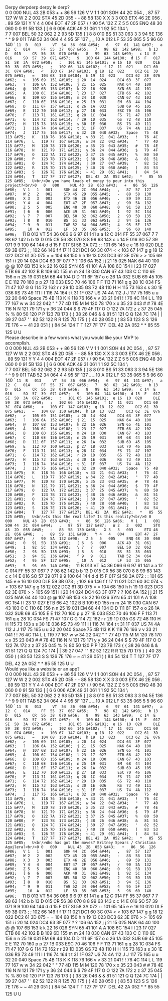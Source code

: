 Derpy derpderp derpy le derp?<br/>0	0	000		NUL	43	2B	053	&#43;	+	86	56	126	&#86;	V
1	1	001		SOH	44	2C	054	&#44;	,	87	57	127	&#87;	W
2	2	002		STX	45	2D	055	&#45;	-	88	58	130	&#88;	X
3	3	003		ETX	46	2E	056	&#46;	.	89	59	131	&#89;	Y
4	4	004		EOT	47	2F	057	&#47;	/	90	5A	132	&#90;	Z
5	5	005		ENQ	48	30	060	&#48;	0	91	5B	133	&#91;	[
6	6	006		ACK	49	31	061	&#49;	1	92	5C	134	&#92;	\
7	7	007		BEL	50	32	062	&#50;	2	93	5D	135	&#93;	]
8	8	010		BS	51	33	063	&#51;	3	94	5E	136	&#94;	^
9	9	011		TAB	52	34	064	&#52;	4	95	5F	137	&#95;	_
10	A	012		LF	53	35	065	&#53;	5	96	60	140	&#96;	`
11	B	013		VT	54	36	066	&#54;	6	97	61	141	&#97;	a
12	C	014		FF	55	37	067	&#55;	7	98	62	142	&#98;	b
13	D	015		CR	56	38	070	&#56;	8	99	63	143	&#99;	c
14	E	016		SO	57	39	071	&#57;	9	100	64	144	&#100;	d
15	F	017		SI	58	3A	072	&#58;	:	101	65	145	&#101;	e
16	10	020		DLE	59	3B	073	&#59;	;	102	66	146	&#102;	f
17	11	021		DC1	60	3C	074	&#60;	<	103	67	147	&#103;	g
18	12	022		DC2	61	3D	075	&#61;	=	104	68	150	&#104;	h
19	13	023		DC3	62	3E	076	&#62;	>	105	69	151	&#105;	i
20	14	024		DC4	63	3F	077	&#63;	?	106	6A	152	&#106;	j
21	15	025		NAK	64	40	100	&#64;	@	107	6B	153	&#107;	k
22	16	026		SYN	65	41	101	&#65;	A	108	6C	154	&#108;	l
23	17	027		ETB	66	42	102	&#66;	B	109	6D	155	&#109;	m
24	18	030		CAN	67	43	103	&#67;	C	110	6E	156	&#110;	n
25	19	031		EM	68	44	104	&#68;	D	111	6F	157	&#111;	o
26	1A	032		SUB	69	45	105	&#69;	E	112	70	160	&#112;	p
27	1B	033		ESC	70	46	106	&#70;	F	113	71	161	&#113;	q
28	1C	034		FS	71	47	107	&#71;	G	114	72	162	&#114;	r
29	1D	035		GS	72	48	110	&#72;	H	115	73	163	&#115;	s
30	1E	036		RS	73	49	111	&#73;	I	116	74	164	&#116;	t
31	1F	037		US	74	4A	112	&#74;	J	117	75	165	&#117;	u
32	20	040	&#32;	Space	75	4B	113	&#75;	K	118	76	166	&#118;	v
33	21	041	&#33;	!	76	4C	114	&#76;	L	119	77	167	&#119;	w
34	22	042	&#34;	"	77	4D	115	&#77;	M	120	78	170	&#120;	x
35	23	043	&#35;	#	78	4E	116	&#78;	N	121	79	171	&#121;	y
36	24	044	&#36;	$	79	4F	117	&#79;	O	122	7A	172	&#122;	z
37	25	045	&#37;	%	80	50	120	&#80;	P	123	7B	173	&#123;	{
38	26	046	&#38;	&	81	51	121	&#81;	Q	124	7C	174	&#124;	|
39	27	047	&#39;	'	82	52	122	&#82;	R	125	7D	175	&#125;	}
40	28	050	&#40;	(	83	53	123	&#83;	S	126	7E	176	&#126;	~
41	29	051	&#41;	)	84	54	124	&#84;	T	127	7F	177	&#127;	DEL
42	2A	052	&#42;	*	85	55	125	&#85;	U<br/>Do you have loads of money to pour into this project?<br/>0	0	000		NUL	43	2B	053	&#43;	+	86	56	126	&#86;	V
1	1	001		SOH	44	2C	054	&#44;	,	87	57	127	&#87;	W
2	2	002		STX	45	2D	055	&#45;	-	88	58	130	&#88;	X
3	3	003		ETX	46	2E	056	&#46;	.	89	59	131	&#89;	Y
4	4	004		EOT	47	2F	057	&#47;	/	90	5A	132	&#90;	Z
5	5	005		ENQ	48	30	060	&#48;	0	91	5B	133	&#91;	[
6	6	006		ACK	49	31	061	&#49;	1	92	5C	134	&#92;	\
7	7	007		BEL	50	32	062	&#50;	2	93	5D	135	&#93;	]
8	8	010		BS	51	33	063	&#51;	3	94	5E	136	&#94;	^
9	9	011		TAB	52	34	064	&#52;	4	95	5F	137	&#95;	_
10	A	012		LF	53	35	065	&#53;	5	96	60	140	&#96;	`
11	B	013		VT	54	36	066	&#54;	6	97	61	141	&#97;	a
12	C	014		FF	55	37	067	&#55;	7	98	62	142	&#98;	b
13	D	015		CR	56	38	070	&#56;	8	99	63	143	&#99;	c
14	E	016		SO	57	39	071	&#57;	9	100	64	144	&#100;	d
15	F	017		SI	58	3A	072	&#58;	:	101	65	145	&#101;	e
16	10	020		DLE	59	3B	073	&#59;	;	102	66	146	&#102;	f
17	11	021		DC1	60	3C	074	&#60;	<	103	67	147	&#103;	g
18	12	022		DC2	61	3D	075	&#61;	=	104	68	150	&#104;	h
19	13	023		DC3	62	3E	076	&#62;	>	105	69	151	&#105;	i
20	14	024		DC4	63	3F	077	&#63;	?	106	6A	152	&#106;	j
21	15	025		NAK	64	40	100	&#64;	@	107	6B	153	&#107;	k
22	16	026		SYN	65	41	101	&#65;	A	108	6C	154	&#108;	l
23	17	027		ETB	66	42	102	&#66;	B	109	6D	155	&#109;	m
24	18	030		CAN	67	43	103	&#67;	C	110	6E	156	&#110;	n
25	19	031		EM	68	44	104	&#68;	D	111	6F	157	&#111;	o
26	1A	032		SUB	69	45	105	&#69;	E	112	70	160	&#112;	p
27	1B	033		ESC	70	46	106	&#70;	F	113	71	161	&#113;	q
28	1C	034		FS	71	47	107	&#71;	G	114	72	162	&#114;	r
29	1D	035		GS	72	48	110	&#72;	H	115	73	163	&#115;	s
30	1E	036		RS	73	49	111	&#73;	I	116	74	164	&#116;	t
31	1F	037		US	74	4A	112	&#74;	J	117	75	165	&#117;	u
32	20	040	&#32;	Space	75	4B	113	&#75;	K	118	76	166	&#118;	v
33	21	041	&#33;	!	76	4C	114	&#76;	L	119	77	167	&#119;	w
34	22	042	&#34;	"	77	4D	115	&#77;	M	120	78	170	&#120;	x
35	23	043	&#35;	#	78	4E	116	&#78;	N	121	79	171	&#121;	y
36	24	044	&#36;	$	79	4F	117	&#79;	O	122	7A	172	&#122;	z
37	25	045	&#37;	%	80	50	120	&#80;	P	123	7B	173	&#123;	{
38	26	046	&#38;	&	81	51	121	&#81;	Q	124	7C	174	&#124;	|
39	27	047	&#39;	'	82	52	122	&#82;	R	125	7D	175	&#125;	}
40	28	050	&#40;	(	83	53	123	&#83;	S	126	7E	176	&#126;	~
41	29	051	&#41;	)	84	54	124	&#84;	T	127	7F	177	&#127;	DEL
42	2A	052	&#42;	*	85	55	125	&#85;	U<br/>Please describe in a few words what you would like your MVP to accomplish.<br/>0	0	000		NUL	43	2B	053	&#43;	+	86	56	126	&#86;	V
1	1	001		SOH	44	2C	054	&#44;	,	87	57	127	&#87;	W
2	2	002		STX	45	2D	055	&#45;	-	88	58	130	&#88;	X
3	3	003		ETX	46	2E	056	&#46;	.	89	59	131	&#89;	Y
4	4	004		EOT	47	2F	057	&#47;	/	90	5A	132	&#90;	Z
5	5	005		ENQ	48	30	060	&#48;	0	91	5B	133	&#91;	[
6	6	006		ACK	49	31	061	&#49;	1	92	5C	134	&#92;	\
7	7	007		BEL	50	32	062	&#50;	2	93	5D	135	&#93;	]
8	8	010		BS	51	33	063	&#51;	3	94	5E	136	&#94;	^
9	9	011		TAB	52	34	064	&#52;	4	95	5F	137	&#95;	_
10	A	012		LF	53	35	065	&#53;	5	96	60	140	&#96;	`
11	B	013		VT	54	36	066	&#54;	6	97	61	141	&#97;	a
12	C	014		FF	55	37	067	&#55;	7	98	62	142	&#98;	b
13	D	015		CR	56	38	070	&#56;	8	99	63	143	&#99;	c
14	E	016		SO	57	39	071	&#57;	9	100	64	144	&#100;	d
15	F	017		SI	58	3A	072	&#58;	:	101	65	145	&#101;	e
16	10	020		DLE	59	3B	073	&#59;	;	102	66	146	&#102;	f
17	11	021		DC1	60	3C	074	&#60;	<	103	67	147	&#103;	g
18	12	022		DC2	61	3D	075	&#61;	=	104	68	150	&#104;	h
19	13	023		DC3	62	3E	076	&#62;	>	105	69	151	&#105;	i
20	14	024		DC4	63	3F	077	&#63;	?	106	6A	152	&#106;	j
21	15	025		NAK	64	40	100	&#64;	@	107	6B	153	&#107;	k
22	16	026		SYN	65	41	101	&#65;	A	108	6C	154	&#108;	l
23	17	027		ETB	66	42	102	&#66;	B	109	6D	155	&#109;	m
24	18	030		CAN	67	43	103	&#67;	C	110	6E	156	&#110;	n
25	19	031		EM	68	44	104	&#68;	D	111	6F	157	&#111;	o
26	1A	032		SUB	69	45	105	&#69;	E	112	70	160	&#112;	p
27	1B	033		ESC	70	46	106	&#70;	F	113	71	161	&#113;	q
28	1C	034		FS	71	47	107	&#71;	G	114	72	162	&#114;	r
29	1D	035		GS	72	48	110	&#72;	H	115	73	163	&#115;	s
30	1E	036		RS	73	49	111	&#73;	I	116	74	164	&#116;	t
31	1F	037		US	74	4A	112	&#74;	J	117	75	165	&#117;	u
32	20	040	&#32;	Space	75	4B	113	&#75;	K	118	76	166	&#118;	v
33	21	041	&#33;	!	76	4C	114	&#76;	L	119	77	167	&#119;	w
34	22	042	&#34;	"	77	4D	115	&#77;	M	120	78	170	&#120;	x
35	23	043	&#35;	#	78	4E	116	&#78;	N	121	79	171	&#121;	y
36	24	044	&#36;	$	79	4F	117	&#79;	O	122	7A	172	&#122;	z
37	25	045	&#37;	%	80	50	120	&#80;	P	123	7B	173	&#123;	{
38	26	046	&#38;	&	81	51	121	&#81;	Q	124	7C	174	&#124;	|
39	27	047	&#39;	'	82	52	122	&#82;	R	125	7D	175	&#125;	}
40	28	050	&#40;	(	83	53	123	&#83;	S	126	7E	176	&#126;	~
41	29	051	&#41;	)	84	54	124	&#84;	T	127	7F	177	&#127;	DEL
42	2A	052	&#42;	*	85	55	125	&#85;	U<br/>Is this the real life? Is this reality?<br/>0	0	000		NUL	43	2B	053	&#43;	+	86	56	126	&#86;	V
1	1	001		SOH	44	2C	054	&#44;	,	87	57	127	&#87;	W
2	2	002		STX	45	2D	055	&#45;	-	88	58	130	&#88;	X
3	3	003		ETX	46	2E	056	&#46;	.	89	59	131	&#89;	Y
4	4	004		EOT	47	2F	057	&#47;	/	90	5A	132	&#90;	Z
5	5	005		ENQ	48	30	060	&#48;	0	91	5B	133	&#91;	[
6	6	006		ACK	49	31	061	&#49;	1	92	5C	134	&#92;	\
7	7	007		BEL	50	32	062	&#50;	2	93	5D	135	&#93;	]
8	8	010		BS	51	33	063	&#51;	3	94	5E	136	&#94;	^
9	9	011		TAB	52	34	064	&#52;	4	95	5F	137	&#95;	_
10	A	012		LF	53	35	065	&#53;	5	96	60	140	&#96;	`
11	B	013		VT	54	36	066	&#54;	6	97	61	141	&#97;	a
12	C	014		FF	55	37	067	&#55;	7	98	62	142	&#98;	b
13	D	015		CR	56	38	070	&#56;	8	99	63	143	&#99;	c
14	E	016		SO	57	39	071	&#57;	9	100	64	144	&#100;	d
15	F	017		SI	58	3A	072	&#58;	:	101	65	145	&#101;	e
16	10	020		DLE	59	3B	073	&#59;	;	102	66	146	&#102;	f
17	11	021		DC1	60	3C	074	&#60;	<	103	67	147	&#103;	g
18	12	022		DC2	61	3D	075	&#61;	=	104	68	150	&#104;	h
19	13	023		DC3	62	3E	076	&#62;	>	105	69	151	&#105;	i
20	14	024		DC4	63	3F	077	&#63;	?	106	6A	152	&#106;	j
21	15	025		NAK	64	40	100	&#64;	@	107	6B	153	&#107;	k
22	16	026		SYN	65	41	101	&#65;	A	108	6C	154	&#108;	l
23	17	027		ETB	66	42	102	&#66;	B	109	6D	155	&#109;	m
24	18	030		CAN	67	43	103	&#67;	C	110	6E	156	&#110;	n
25	19	031		EM	68	44	104	&#68;	D	111	6F	157	&#111;	o
26	1A	032		SUB	69	45	105	&#69;	E	112	70	160	&#112;	p
27	1B	033		ESC	70	46	106	&#70;	F	113	71	161	&#113;	q
28	1C	034		FS	71	47	107	&#71;	G	114	72	162	&#114;	r
29	1D	035		GS	72	48	110	&#72;	H	115	73	163	&#115;	s
30	1E	036		RS	73	49	111	&#73;	I	116	74	164	&#116;	t
31	1F	037		US	74	4A	112	&#74;	J	117	75	165	&#117;	u
32	20	040	&#32;	Space	75	4B	113	&#75;	K	118	76	166	&#118;	v
33	21	041	&#33;	!	76	4C	114	&#76;	L	119	77	167	&#119;	w
34	22	042	&#34;	"	77	4D	115	&#77;	M	120	78	170	&#120;	x
35	23	043	&#35;	#	78	4E	116	&#78;	N	121	79	171	&#121;	y
36	24	044	&#36;	$	79	4F	117	&#79;	O	122	7A	172	&#122;	z
37	25	045	&#37;	%	80	50	120	&#80;	P	123	7B	173	&#123;	{
38	26	046	&#38;	&	81	51	121	&#81;	Q	124	7C	174	&#124;	|
39	27	047	&#39;	'	82	52	122	&#82;	R	125	7D	175	&#125;	}
40	28	050	&#40;	(	83	53	123	&#83;	S	126	7E	176	&#126;	~
41	29	051	&#41;	)	84	54	124	&#84;	T	127	7F	177	&#127;	DEL
42	2A	052	&#42;	*	85	55	125	&#85;	U<br/>Would you like a website or an app?<br/>0	0	000		NUL	43	2B	053	&#43;	+	86	56	126	&#86;	V
1	1	001		SOH	44	2C	054	&#44;	,	87	57	127	&#87;	W
2	2	002		STX	45	2D	055	&#45;	-	88	58	130	&#88;	X
3	3	003		ETX	46	2E	056	&#46;	.	89	59	131	&#89;	Y
4	4	004		EOT	47	2F	057	&#47;	/	90	5A	132	&#90;	Z
5	5	005		ENQ	48	30	060	&#48;	0	91	5B	133	&#91;	[
6	6	006		ACK	49	31	061	&#49;	1	92	5C	134	&#92;	\
7	7	007		BEL	50	32	062	&#50;	2	93	5D	135	&#93;	]
8	8	010		BS	51	33	063	&#51;	3	94	5E	136	&#94;	^
9	9	011		TAB	52	34	064	&#52;	4	95	5F	137	&#95;	_
10	A	012		LF	53	35	065	&#53;	5	96	60	140	&#96;	`
11	B	013		VT	54	36	066	&#54;	6	97	61	141	&#97;	a
12	C	014		FF	55	37	067	&#55;	7	98	62	142	&#98;	b
13	D	015		CR	56	38	070	&#56;	8	99	63	143	&#99;	c
14	E	016		SO	57	39	071	&#57;	9	100	64	144	&#100;	d
15	F	017		SI	58	3A	072	&#58;	:	101	65	145	&#101;	e
16	10	020		DLE	59	3B	073	&#59;	;	102	66	146	&#102;	f
17	11	021		DC1	60	3C	074	&#60;	<	103	67	147	&#103;	g
18	12	022		DC2	61	3D	075	&#61;	=	104	68	150	&#104;	h
19	13	023		DC3	62	3E	076	&#62;	>	105	69	151	&#105;	i
20	14	024		DC4	63	3F	077	&#63;	?	106	6A	152	&#106;	j
21	15	025		NAK	64	40	100	&#64;	@	107	6B	153	&#107;	k
22	16	026		SYN	65	41	101	&#65;	A	108	6C	154	&#108;	l
23	17	027		ETB	66	42	102	&#66;	B	109	6D	155	&#109;	m
24	18	030		CAN	67	43	103	&#67;	C	110	6E	156	&#110;	n
25	19	031		EM	68	44	104	&#68;	D	111	6F	157	&#111;	o
26	1A	032		SUB	69	45	105	&#69;	E	112	70	160	&#112;	p
27	1B	033		ESC	70	46	106	&#70;	F	113	71	161	&#113;	q
28	1C	034		FS	71	47	107	&#71;	G	114	72	162	&#114;	r
29	1D	035		GS	72	48	110	&#72;	H	115	73	163	&#115;	s
30	1E	036		RS	73	49	111	&#73;	I	116	74	164	&#116;	t
31	1F	037		US	74	4A	112	&#74;	J	117	75	165	&#117;	u
32	20	040	&#32;	Space	75	4B	113	&#75;	K	118	76	166	&#118;	v
33	21	041	&#33;	!	76	4C	114	&#76;	L	119	77	167	&#119;	w
34	22	042	&#34;	"	77	4D	115	&#77;	M	120	78	170	&#120;	x
35	23	043	&#35;	#	78	4E	116	&#78;	N	121	79	171	&#121;	y
36	24	044	&#36;	$	79	4F	117	&#79;	O	122	7A	172	&#122;	z
37	25	045	&#37;	%	80	50	120	&#80;	P	123	7B	173	&#123;	{
38	26	046	&#38;	&	81	51	121	&#81;	Q	124	7C	174	&#124;	|
39	27	047	&#39;	'	82	52	122	&#82;	R	125	7D	175	&#125;	}
40	28	050	&#40;	(	83	53	123	&#83;	S	126	7E	176	&#126;	~
41	29	051	&#41;	)	84	54	124	&#84;	T	127	7F	177	&#127;	DEL
42	2A	052	&#42;	*	85	55	125	&#85;	U<br/>Who has got the moves? Britney Spears / Christina Aguilera?<br/>0	0	000		NUL	43	2B	053	&#43;	+	86	56	126	&#86;	V
1	1	001		SOH	44	2C	054	&#44;	,	87	57	127	&#87;	W
2	2	002		STX	45	2D	055	&#45;	-	88	58	130	&#88;	X
3	3	003		ETX	46	2E	056	&#46;	.	89	59	131	&#89;	Y
4	4	004		EOT	47	2F	057	&#47;	/	90	5A	132	&#90;	Z
5	5	005		ENQ	48	30	060	&#48;	0	91	5B	133	&#91;	[
6	6	006		ACK	49	31	061	&#49;	1	92	5C	134	&#92;	\
7	7	007		BEL	50	32	062	&#50;	2	93	5D	135	&#93;	]
8	8	010		BS	51	33	063	&#51;	3	94	5E	136	&#94;	^
9	9	011		TAB	52	34	064	&#52;	4	95	5F	137	&#95;	_
10	A	012		LF	53	35	065	&#53;	5	96	60	140	&#96;	`
11	B	013		VT	54	36	066	&#54;	6	97	61	141	&#97;	a
12	C	014		FF	55	37	067	&#55;	7	98	62	142	&#98;	b
13	D	015		CR	56	38	070	&#56;	8	99	63	143	&#99;	c
14	E	016		SO	57	39	071	&#57;	9	100	64	144	&#100;	d
15	F	017		SI	58	3A	072	&#58;	:	101	65	145	&#101;	e
16	10	020		DLE	59	3B	073	&#59;	;	102	66	146	&#102;	f
17	11	021		DC1	60	3C	074	&#60;	<	103	67	147	&#103;	g
18	12	022		DC2	61	3D	075	&#61;	=	104	68	150	&#104;	h
19	13	023		DC3	62	3E	076	&#62;	>	105	69	151	&#105;	i
20	14	024		DC4	63	3F	077	&#63;	?	106	6A	152	&#106;	j
21	15	025		NAK	64	40	100	&#64;	@	107	6B	153	&#107;	k
22	16	026		SYN	65	41	101	&#65;	A	108	6C	154	&#108;	l
23	17	027		ETB	66	42	102	&#66;	B	109	6D	155	&#109;	m
24	18	030		CAN	67	43	103	&#67;	C	110	6E	156	&#110;	n
25	19	031		EM	68	44	104	&#68;	D	111	6F	157	&#111;	o
26	1A	032		SUB	69	45	105	&#69;	E	112	70	160	&#112;	p
27	1B	033		ESC	70	46	106	&#70;	F	113	71	161	&#113;	q
28	1C	034		FS	71	47	107	&#71;	G	114	72	162	&#114;	r
29	1D	035		GS	72	48	110	&#72;	H	115	73	163	&#115;	s
30	1E	036		RS	73	49	111	&#73;	I	116	74	164	&#116;	t
31	1F	037		US	74	4A	112	&#74;	J	117	75	165	&#117;	u
32	20	040	&#32;	Space	75	4B	113	&#75;	K	118	76	166	&#118;	v
33	21	041	&#33;	!	76	4C	114	&#76;	L	119	77	167	&#119;	w
34	22	042	&#34;	"	77	4D	115	&#77;	M	120	78	170	&#120;	x
35	23	043	&#35;	#	78	4E	116	&#78;	N	121	79	171	&#121;	y
36	24	044	&#36;	$	79	4F	117	&#79;	O	122	7A	172	&#122;	z
37	25	045	&#37;	%	80	50	120	&#80;	P	123	7B	173	&#123;	{
38	26	046	&#38;	&	81	51	121	&#81;	Q	124	7C	174	&#124;	|
39	27	047	&#39;	'	82	52	122	&#82;	R	125	7D	175	&#125;	}
40	28	050	&#40;	(	83	53	123	&#83;	S	126	7E	176	&#126;	~
41	29	051	&#41;	)	84	54	124	&#84;	T	127	7F	177	&#127;	DEL
42	2A	052	&#42;	*	85	55	125	&#85;	U